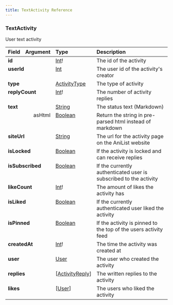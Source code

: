 ```yaml
---
title: TextActivity Reference
---
```


### TextActivity
User text activity
<table>
<thead>
<tr>
<th align="left">Field</th>
<th align="right">Argument</th>
<th align="left">Type</th>
<th align="left">Description</th>
</tr>
</thead>
<tbody>
<tr>
<td colspan="2" valign="top"><strong>id</strong></td>
<td valign="top"><a href="/reference/scalar/int">Int</a>!</td>
<td>
The id of the activity
</td>
</tr>
<tr>
<td colspan="2" valign="top"><strong>userId</strong></td>
<td valign="top"><a href="/reference/scalar/int">Int</a></td>
<td>
The user id of the activity's creator
</td>
</tr>
<tr>
<td colspan="2" valign="top"><strong>type</strong></td>
<td valign="top"><a href="/reference/enum/activitytype">ActivityType</a></td>
<td>
The type of activity
</td>
</tr>
<tr>
<td colspan="2" valign="top"><strong>replyCount</strong></td>
<td valign="top"><a href="/reference/scalar/int">Int</a>!</td>
<td>
The number of activity replies
</td>
</tr>
<tr>
<td colspan="2" valign="top"><strong>text</strong></td>
<td valign="top"><a href="/reference/scalar/string">String</a></td>
<td>
The status text (Markdown)
</td>
</tr>
<tr>
<td colspan="2" align="right" valign="top">asHtml</td>
<td valign="top"><a href="/reference/scalar/boolean">Boolean</a></td>
<td>
Return the string in pre-parsed html instead of markdown
</td>
</tr>
<tr>
<td colspan="2" valign="top"><strong>siteUrl</strong></td>
<td valign="top"><a href="/reference/scalar/string">String</a></td>
<td>
The url for the activity page on the AniList website
</td>
</tr>
<tr>
<td colspan="2" valign="top"><strong>isLocked</strong></td>
<td valign="top"><a href="/reference/scalar/boolean">Boolean</a></td>
<td>
If the activity is locked and can receive replies
</td>
</tr>
<tr>
<td colspan="2" valign="top"><strong>isSubscribed</strong></td>
<td valign="top"><a href="/reference/scalar/boolean">Boolean</a></td>
<td>
If the currently authenticated user is subscribed to the activity
</td>
</tr>
<tr>
<td colspan="2" valign="top"><strong>likeCount</strong></td>
<td valign="top"><a href="/reference/scalar/int">Int</a>!</td>
<td>
The amount of likes the activity has
</td>
</tr>
<tr>
<td colspan="2" valign="top"><strong>isLiked</strong></td>
<td valign="top"><a href="/reference/scalar/boolean">Boolean</a></td>
<td>
If the currently authenticated user liked the activity
</td>
</tr>
<tr>
<td colspan="2" valign="top"><strong>isPinned</strong></td>
<td valign="top"><a href="/reference/scalar/boolean">Boolean</a></td>
<td>
If the activity is pinned to the top of the users activity feed
</td>
</tr>
<tr>
<td colspan="2" valign="top"><strong>createdAt</strong></td>
<td valign="top"><a href="/reference/scalar/int">Int</a>!</td>
<td>
The time the activity was created at
</td>
</tr>
<tr>
<td colspan="2" valign="top"><strong>user</strong></td>
<td valign="top"><a href="/reference/object/user">User</a></td>
<td>
The user who created the activity
</td>
</tr>
<tr>
<td colspan="2" valign="top"><strong>replies</strong></td>
<td valign="top">[<a href="/reference/object/activityreply">ActivityReply</a>]</td>
<td>
The written replies to the activity
</td>
</tr>
<tr>
<td colspan="2" valign="top"><strong>likes</strong></td>
<td valign="top">[<a href="/reference/object/user">User</a>]</td>
<td>
The users who liked the activity
</td>
</tr>
</tbody>
</table>